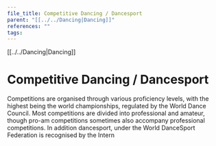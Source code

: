 ```yaml
---
file_title: Competitive Dancing / Dancesport
parent: "[[../../Dancing|Dancing]]"
references: ""
tags:
---
```

[[../../Dancing|Dancing]]
# Competitive Dancing / Dancesport
Competitions are organised through various proficiency levels, with the highest being the world championships, regulated by the World Dance Council. Most competitions are divided into professional and amateur, though pro-am competitions sometimes also accompany professional competitions. In addition dancesport, under the World DanceSport Federation is recognised by the Intern